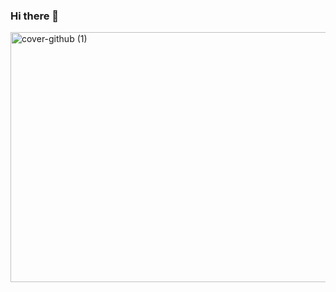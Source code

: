 ### Hi there 👋



<img width="1250" height="400" alt="cover-github (1)" src="https://github.com/EwerllonCBN/EwerllonCBN/assets/73199791/aaa85ac6-08b1-49ea-93d2-66e80c0b214b">

<!--
**EwerllonCBN/EwerllonCBN** is a ✨ _special_ ✨ repository because its `README.md` (this file) appears on your GitHub profile.

Here are some ideas to get you started:

- 🔭 I’m currently working on ...
- 🌱 I’m currently learning ...
- 👯 I’m looking to collaborate on ...
- 🤔 I’m looking for help with ...
- 💬 Ask me about ...
- 📫 How to reach me: ...
- 😄 Pronouns: ...
- ⚡ Fun fact: ...
-->
